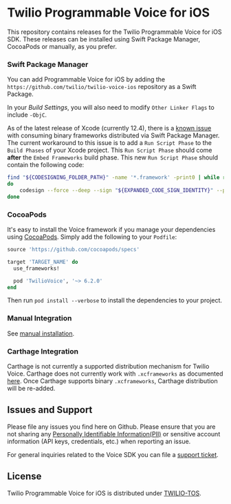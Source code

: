 # Twilio Programmable Voice for iOS

This repository contains releases for the Twilio Programmable Voice for iOS SDK. These releases can be installed using Swift Package Manager, CocoaPods or manually, as you prefer.

### Swift Package Manager

You can add Programmable Voice for iOS by adding the `https://github.com/twilio/twilio-voice-ios` repository as a Swift Package. 

In your *Build Settings*, you will also need to modify `Other Linker Flags` to include `-ObjC`.

As of the latest release of Xcode (currently 12.4), there is a [known issue](https://bugs.swift.org/browse/SR-13343) with consuming binary frameworks distributed via Swift Package Manager. The current workaround to this issue is to add a `Run Script Phase` to the `Build Phases` of your Xcode project. This `Run Script Phase` should come **after** the `Embed Frameworks` build phase. This new `Run Script Phase` should contain the following code:

```sh
find "${CODESIGNING_FOLDER_PATH}" -name '*.framework' -print0 | while read -d $'\0' framework
do
    codesign --force --deep --sign "${EXPANDED_CODE_SIGN_IDENTITY}" --preserve-metadata=identifier,entitlements --timestamp=none "${framework}"
done

```
    
### CocoaPods

It's easy to install the Voice framework if you manage your dependencies using [CocoaPods](http://cocoapods.org). Simply add the following to your `Podfile`:

~~~.rb
source 'https://github.com/cocoapods/specs'

target 'TARGET_NAME' do
  use_frameworks!

  pod 'TwilioVoice', '~> 6.2.0'
end
~~~

Then run `pod install --verbose` to install the dependencies to your project.

### Manual Integration

See [manual installation](https://www.twilio.com/docs/voice/voip-sdk/ios#manual-install).

### Carthage Integration

Carthage is not currently a supported distribution mechanism for Twilio Voice. Carthage does not currently work with `.xcframeworks` as documented [here](https://github.com/Carthage/Carthage/issues/2890). Once Carthage supports binary `.xcframeworks`, Carthage distribution will be re-added.

## Issues and Support

Please file any issues you find here on Github.
Please ensure that you are not sharing any
[Personally Identifiable Information(PII)](https://www.twilio.com/docs/glossary/what-is-personally-identifiable-information-pii)
or sensitive account information (API keys, credentials, etc.) when reporting an issue.

For general inquiries related to the Voice SDK you can file a [support ticket](https://support.twilio.com/hc/en-us/requests/new).

## License

Twilio Programmable Voice for iOS is distributed under [TWILIO-TOS](https://www.twilio.com/legal/tos).
